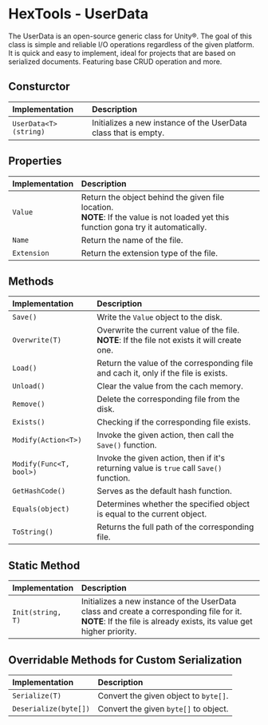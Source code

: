 # HexTools - UserData
The UserData is an open-source generic class for Unity®. The goal of this class is simple and reliable I/O operations regardless of the given platform. It is quick and easy to implement, ideal for projects that are based on serialized documents. 
Featuring base CRUD operation and more.
## Consturctor
| Implementation | Description |
| :------------- | :---------- |
| `UserData<T>(string)`| Initializes a new instance of the UserData<T> class that is empty. |
## Properties
| Implementation | Description |
| :------------- | :---------- |
| `Value`| Return the object behind the given file location. <br/> <b>NOTE</b>: If the value is not loaded yet this function gona try it automatically. |
| `Name`| Return the name of the file. |
| `Extension`| Return the extension type of the file. |
## Methods
| Implementation | Description |
| :------------- | :---------- |
| `Save()`| Write the `Value` object to the disk. |
| `Overwrite(T)`| Overwrite the current value of the file. <br />  <b>NOTE</b>: If the file not exists it will create one. |
| `Load()`|  Return the value of the corresponding file and cach it, only if the file is exists. |
| `Unload()`| Clear the value from the cach memory. |
| `Remove()`| Delete the corresponding file from the disk. |
| `Exists()`| Checking if the corresponding file exists. |
| `Modify(Action<T>)`| Invoke the given action, then call the `Save()` function. |
| `Modify(Func<T, bool>)` | Invoke the given action, then if it's returning value is `true` call `Save()` function.|
| `GetHashCode()` | Serves as the default hash function.|
| `Equals(object)`| Determines whether the specified object is equal to the current object. | 
| `ToString()`| Returns the full path of the corresponding file. |
## Static Method
| Implementation | Description |
| :------------- | :---------- |
| `Init(string, T)`| Initializes a new instance of the UserData<T> class and create a corresponding file for it. <br />  <b>NOTE</b>: If the file is already exists, its value get higher priority. |
## Overridable Methods for Custom Serialization
| Implementation | Description |
| :------------- | :---------- |
| `Serialize(T)` | Convert the given object to `byte[]`. |
| `Deserialize(byte[])`| Convert the given `byte[]` to object. |
